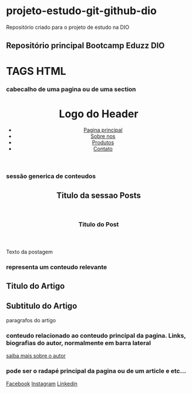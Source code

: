 # projeto-estudo-git-github-dio
Repositório criado para o projeto de estudo na DIO

## Repositório principal Bootcamp Eduzz DIO ##

# TAGS HTML #

### cabecalho de uma pagina ou de uma section ###
  <header>
    <h1>Logo do Header</h1>
    <ul>
      <li><a href="">Pagina principal</a></li>
      <li><a href="">Sobre nos</a></li>
      <li><a href="">Produtos</a></li>
      <li><a href="">Contato</a></li>
    </ul>
  </header>

  ### sessão generica de conteudos ###
  <section>
    <header>
      <h2>Titulo da sessao Posts</h2>
    </header>
    <article>
      <header>
        <h3>Titulo do Post</h3>
      </header>
      <p>Texto da postagem</p>
    </article>
  </section>

  ###  representa um conteudo relevante ###
  <article>
    <h1>Titulo do Artigo</h1>
    <h2>Subtitulo do Artigo</h2>
    <p>paragrafos do artigo</p>
  </article>

  ### conteudo relacionado ao conteudo principal da pagina. Links, biografias do autor, normalmente em barra lateral ###
  <aside>
    <a href="">saiba mais sobre o autor</a>
  </aside>

  ### pode ser o radapé principal da pagina ou de um article e etc... ###
  <footer>
    <a href="">Facebook</a>
    <a href="">Instagram</a>
    <a href="">Linkedin</a>
  </footer>